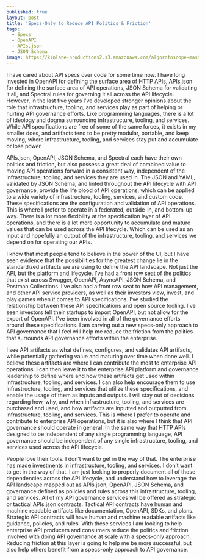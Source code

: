 ```yaml
---
published: true
layout: post
title: 'Specs-Only to Reduce API Politics & Friction'
tags:
  - Specs
  - OpenAPI
  - APIs.json
  - JSON Schema
image: https://kinlane-productions2.s3.amazonaws.com/algorotoscope-master/america-immigration_dumping-ground-railroad-tracks-rocks.jpeg
---
```

I have cared about API specs over code for some time now. I have long invested in OpenAPI for defining the surface area of HTTP APIs, APIs.json for defining the surface area of API operations, JSON Schema for validating it all, and Spectral rules for governing it all across the API lifecycle. However, in the last five years I’ve developed stronger opinions about the role that infrastructure, tooling, and services play as part of helping or hurting API governance efforts. Like programming languages, there is a lot of ideology and dogma surrounding infrastructure, tooling, and services.  While API specifications are free of some of the same forces, it exists in my smaller does, and artifacts tend to be pretty modular, portable, and keep moving, where infrastructure, tooling, and services stay put and accumulate or lose power.

APIs.json, OpenAPI, JSON Schema, and Spectral each have their own politics and friction, but also possess a great deal of combined value to moving API operations forward in a consistent way, independent of the infrastructure, tooling, and services they are used in. The JSON and YAML, validated by JSON Schema, and linted throughout the API lifecycle with API governance, provide the life blood of API operations, which can be applied to a wide variety of infrastructure, tooling, services, and custom code. These specifications are the configuration and validation of API operations. This is where I prefer to operate in a federated, outside-in, and bottom-up way. There is a lot more flexibility at the specification layer of API operations, and there is a lot more opportunity to accumulate and mature values that can be used across the API lifecycle. Which can be used as an input and hopefully an output of the infrastructure, tooling, and services we depend on for operating our APIs.

I know that most people tend to believe in the power of the UI, but I have seen evidence that the possibilities for the greatest change lie in the standardized artifacts we are using to define the API landscape. Not just the API, but the platform and lifecycle. I’ve had a front row seat of the politics that exist across Swagger, OpenAPI, AsyncAPI, JSON Schema, and Postman Collections. I’ve also had a front row seat to how API management, and other API service providers, as well as their investors view, invest, and play games when it comes to API specifications. I’ve studied the relationship between these API specifications and open source tooling. I’ve seen investors tell their startups to import OpenAPI, but not allow for the export of OpenAPI. I’ve been involved in all of the governance efforts around these specifications. I am carving out a new specs-only approach to API governance that I feel will help me reduce the friction from the politics that surrounds API governance efforts within the enterprise. 

I see API artifacts as what defines, configures, and validates API artifacts, while potentially gathering value and maturing over time when done well. I believe these artifacts are where I can contribute the most to enterprise API operations. I can then leave it to the enterprise API platform and governance leadership to define where and how these artifacts get used within infrastructure, tooling, and services. I can also help encourage them to use infrastructure, tooling, and services that utilize these specifications, and enable the usage of them as inputs and outputs. I will stay out of decisions regarding how, why, and when infrastructure, tooling, and services are purchased and used, and how artifacts are inputted and outputted from infrastructure, tooling, and services. This is where I prefer to operate and contribute to enterprise API operations, but it is also where I think that API governance should operate in general. In the same way that HTTP APIs designed to be independent of any single programming language, API governance should be independent of any single infrastructure, tooling, and services used across the API lifecycle. 

People love their tools. I don’t want to get in the way of that. The enterprise has made investments in infrastructure, tooling, and services. I don’t want to get in the way of that. I am just looking to properly document all of those dependencies across the API lifecycle, and understand how to leverage the API landscape mapped out as APIs.json, OpenAPI, JSON Schema, and governance defined as policies and rules across this infrastructure, tooling, and services. All of my API governance services will be offered as strategic or tactical APIs.json contracts. Tactical API contracts have human and machine readable artifacts like documentation, OpenAPI, SDKs, and plans. Strategic API contracts will have human and machine readable artifacts like guidance, policies, and rules. With these services I am looking to help enterprise API producers and consumers reduce the politics and friction involved with doing API governance at scale with a specs-only approach. Reducing friction at this layer is going to help me be more successful, but also help others benefit from a specs-only approach to API governance.